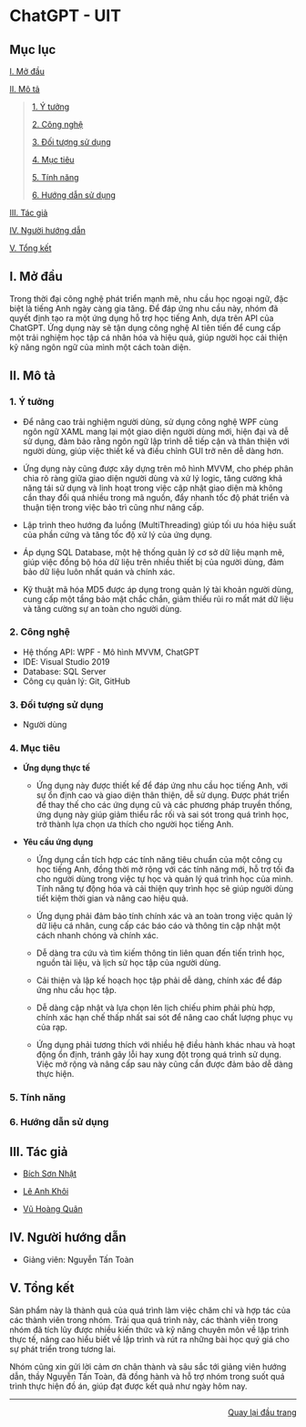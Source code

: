 # ChatGPT - UIT

## Mục lục
[I. Mở đầu](#Modau)

[II. Mô tả](#Mota)

> [1. Ý tưởng](#Ytuong)
>
> [2. Công nghệ](#Congnghe)
>
> [3. Đối tượng sử dụng](#Doituongsudung)
>
> [4. Mục tiêu](#Muctieu)
>
> [5. Tính năng](#Tinhnang)
>
> [6. Hướng dẫn sử dụng](#Huongdansudung)

[III. Tác giả](#Tacgia)

[IV. Người hướng dẫn](#Nguoihuongdan)

[V. Tổng kết](#Tongket)


<!-- MỞ ĐẦU -->
<div id="Modau"></div>

## I. Mở đầu
Trong thời đại công nghệ phát triển mạnh mẽ, nhu cầu học ngoại ngữ, đặc biệt là tiếng Anh ngày càng gia tăng. Để đáp ứng nhu cầu này, nhóm đã quyết định tạo ra một ứng dụng hỗ trợ học tiếng Anh, dựa trên API của ChatGPT. Ứng dụng này sẽ tận dụng công nghệ AI tiên tiến để cung cấp một trải nghiệm học tập cá nhân hóa và hiệu quả, giúp người học cải thiện kỹ năng ngôn ngữ của mình một cách toàn diện.


<!-- MÔ TẢ -->
<div id="Mota"></div>

## II. Mô tả

<!-- Ý TƯỞNG -->
<div id="Ytuong"></div>

### 1. Ý tưởng
* Để nâng cao trải nghiệm người dùng, sử dụng công nghệ WPF cùng ngôn ngữ XAML mang lại một giao diện người dùng mới, hiện đại và dễ sử dụng, đảm bảo rằng ngôn ngữ lập trình dễ tiếp cận và thân thiện với người dùng, giúp việc thiết kế và điều chỉnh GUI trở nên dễ dàng hơn.

* Ứng dụng này cũng được xây dựng trên mô hình MVVM, cho phép phân chia rõ ràng giữa giao diện người dùng và xử lý logic, tăng cường khả năng tái sử dụng và linh hoạt trong việc cập nhật giao diện mà không cần thay đổi quá nhiều trong mã nguồn, đẩy nhanh tốc độ phát triển và thuận tiện trong việc bảo trì cũng như nâng cấp.

* Lập trình theo hướng đa luồng (MultiThreading) giúp tối ưu hóa hiệu suất của phần cứng và tăng tốc độ xử lý của ứng dụng.
* Áp dụng SQL Database, một hệ thống quản lý cơ sở dữ liệu mạnh mẽ, giúp việc đồng bộ hóa dữ liệu trên nhiều thiết bị của người dùng, đảm bảo dữ liệu luôn nhất quán và chính xác.
* Kỹ thuật mã hóa MD5 được áp dụng trong quản lý tài khoản người dùng, cung cấp một tầng bảo mật chắc chắn, giảm thiểu rủi ro mất mát dữ liệu và tăng cường sự an toàn cho người dùng.


<div id="Congnghe"></div>

### 2. Công nghệ
* Hệ thống API: WPF - Mô hình MVVM, ChatGPT
* IDE: Visual Studio 2019
* Database: SQL Server
* Công cụ quản lý: Git, GitHub


<div id="Doituongsudung"></div>

### 3. Đối tượng sử dụng
* Người dùng


<div id="Muctieu"></div>

### 4. Mục tiêu

 * <strong>Ứng dụng thực tế</strong>
 
    * Ứng dụng này được thiết kế để đáp ứng nhu cầu học tiếng Anh, với sự ổn định cao và giao diện thân thiện, dễ sử dụng. Được phát triển để thay thế cho các ứng dụng cũ và các phương pháp truyền thống, ứng dụng này giúp giảm thiểu rắc rối và sai sót trong quá trình học, trở thành lựa chọn ưa thích cho người học tiếng Anh.


 * <strong>Yêu cầu ứng dụng</strong>
 
    * Ứng dụng cần tích hợp các tính năng tiêu chuẩn của một công cụ học tiếng Anh, đồng thời mở rộng với các tính năng mới, hỗ trợ tối đa cho người dùng trong việc tự học và quản lý quá trình học của mình. Tính năng tự động hóa và cải thiện quy trình học sẽ giúp người dùng tiết kiệm thời gian và nâng cao hiệu quả.
    
    * Ứng dụng phải đảm bảo tính chính xác và an toàn trong việc quản lý dữ liệu cá nhân, cung cấp các báo cáo và thông tin cập nhật một cách nhanh chóng và chính xác.
    
    * Dễ dàng tra cứu và tìm kiếm thông tin liên quan đến tiến trình học, nguồn tài liệu, và lịch sử học tập của người dùng.
    
    * Cải thiện và lập kế hoạch học tập phải dễ dàng, chính xác để đáp ứng nhu cầu học tập.
    
    * Dễ dàng cập nhật và lựa chọn lên lịch chiếu phim phải phù hợp, chính xác hạn chế thấp nhất sai sót để nâng cao chất lượng phục vụ của rạp.
  
    * Ứng dụng phải tương thích với nhiều hệ điều hành khác nhau và hoạt động ổn định, tránh gây lỗi hay xung đột trong quá trình sử dụng. Việc mở rộng và nâng cấp sau này cũng cần được đảm bảo dễ dàng thực hiện.


<div id="Tinhnang"></div>

### 5. Tính năng


<div id="Huongdansudung"></div>

### 6. Hướng dẫn sử dụng


<!-- TÁC GIẢ -->
<div id="Tacgia"></div>

## III. Tác giả

* [Bích Sơn Nhật](https://github.com/bichsonnhat)

* [Lê Anh Khôi](https://github.com/AKaLee-IK27)

* [Vũ Hoàng Quân](https://github.com/vhq3404)


<!-- NGƯỜI HƯỚNG DẪN -->
<div id="Nguoihuongdan"></div>

## IV. Người hướng dẫn
* Giảng viên: Nguyễn Tấn Toàn


<!-- TỔNG KẾT -->
<div id="Tongket"></div>

## V. Tổng kết
Sản phẩm này là thành quả của quá trình làm việc chăm chỉ và hợp tác của các thành viên trong nhóm. Trải qua quá trình này, các thành viên trong nhóm đã tích lũy được nhiều kiến thức và kỹ năng chuyên môn về lập trình thực tế, nâng cao hiểu biết về lập trình và rút ra những bài học quý giá cho sự phát triển trong tương lai.

Nhóm cũng xin gửi lời cảm ơn chân thành và sâu sắc tới giảng viên hướng dẫn, thầy Nguyễn Tấn Toàn, đã đồng hành và hỗ trợ nhóm trong suốt quá trình thực hiện đồ án, giúp đạt được kết quả như ngày hôm nay.

---

<p align="right"><a href="#Top">Quay lại đầu trang</a></p>